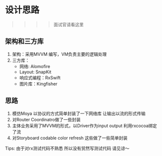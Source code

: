 #  设计思路


>>>>  面试官请看这里

 
## 架构和三方库

1. 架构：采用MVVM 编写，VM负责主要的逻辑处理
2. 三方库：
    * 网络: Alomofire
    * Layout: SnapKit
    * 响应式编程：RxSwift
    * 图片库：Kingfisher

## 思路

1. 模仿Moya 以协议的方式简单封装了一下网络库 让输出以流的形式传输
2. 对Router Coordinatro做了一些封装
3. 主体业务采用了MVVM的形式，以Driver作为input output 利用rxcocoa绑定了流
4. 对Storyboard codable color refresh 这些做了一些简单封装


Tips: 由于对rx测试代码不熟悉 所以没有贸然写测试代码 请见谅～
